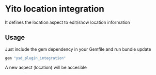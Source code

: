 # Yito location integration

It defines the location aspect to edit/show location information

## Usage

Just include the gem dependency in your Gemfile and run bundle update

```ruby
gem "ysd_plugin_integration"
```

A new aspect (location) will be accesible
